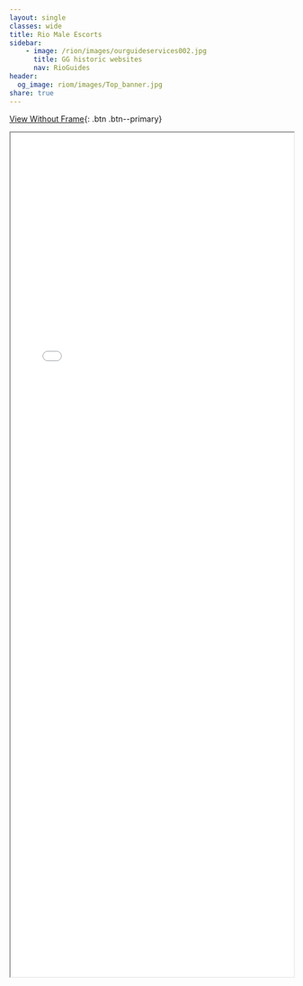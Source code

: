 ```yaml
---
layout: single
classes: wide
title: Rio Male Escorts
sidebar:
    - image: /rion/images/ourguideservices002.jpg
      title: GG historic websites
      nav: RioGuides
header:
  og_image: riom/images/Top_banner.jpg
share: true
---
```



<style type="text/css">
  iframe {
    max-width: 100%;
  }
</style>

[View Without Frame](riom/index.html){: .btn .btn--primary}

<div>
<iframe src="riom/index.html" width="900px" height="1500px" allow-forms="false"></iframe>
</div>
